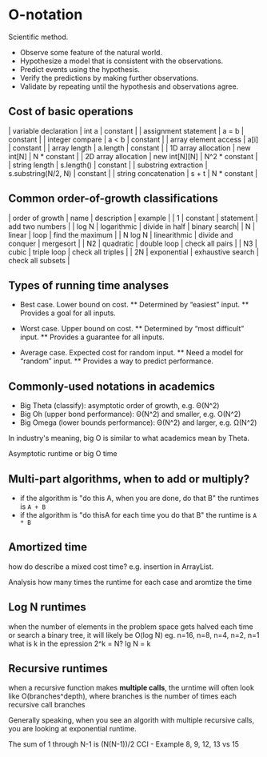 # O-notation

Scientific method.
* Observe some feature of the natural world.
* Hypothesize a model that is consistent with the observations.
* Predict events using the hypothesis.
* Verify the predictions by making further observations.
* Validate by repeating until the hypothesis and observations agree.

## Cost of basic operations
| variable declaration | int a | constant |
| assignment statement | a = b | constant |
| integer compare | a < b | constant |
| array element access | a[i] | constant |
| array length | a.length | constant |
| 1D array allocation | new int[N] | N * constant |
| 2D array allocation | new int[N][N] | N^2 * constant |
| string length | s.length() | constant |
| substring extraction | s.substring(N/2, N) | constant |
| string concatenation | s + t | N * constant |

## Common order-of-growth classifications
| order of growth | name | description | example | 
| 1 | constant | statement | add two numbers | 
| log N | logarithmic | divide in half | binary search| 
| N | linear | loop | find the maximum | 
| N log N | linearithmic | divide and conquer | mergesort | 
| N2 | quadratic |  double loop | check all pairs | 
| N3 | cubic | triple loop | check all triples | 
| 2N | exponential | exhaustive search | check all subsets | 

## Types of running time analyses
* Best case. Lower bound on cost.
** Determined by “easiest” input.
** Provides a goal for all inputs.

* Worst case. Upper bound on cost.
** Determined by “most difficult” input.
** Provides a guarantee for all inputs.

* Average case. Expected cost for random input.
** Need a model for “random” input.
** Provides a way to predict performance.

## Commonly-used notations in academics
* Big Theta (classify): asymptotic order of growth, e.g. Θ(N^2)
* Big Oh (upper bond performance): Θ(N^2) and smaller, e.g. O(N^2)
* Big Omega (lower bounds performance): Θ(N^2) and larger, e.g. Ω(N^2)

In industry's meaning, big O is similar to what academics mean by Theta.

Asymptotic runtime or big O time

## Multi-part algorithms, when to add or multiply?
* if the algorithm is "do this A, when you are done, do that B" the runtimes is `A + B`
* if the algorithm is "do thisA for each time you do that B" the runtime is `A * B`

## Amortized time
how do describe a mixed cost time? e.g. insertion in ArrayList.

Analysis how many times the runtime for each case and aromtize the time

## Log N runtimes
when the number of elements in the problem space gets halved each time or search a binary tree, it will likely be O(log N)
eg. n=16, n=8, n=4, n=2, n=1
what is k in the epression 2^k = N? lg N = k 

## Recursive runtimes
when a recursive function makes **multiple calls**, the urntime will often look like O(branches^depth), where branches is the number of times each recursive call branches

Generally speaking, when you see an algorith with multiple recursive calls, you are looking at exponential runtime.



The sum of 1 through N-1 is (N(N-1))/2
CCI - Example 8, 9, 12, 13 vs 15





